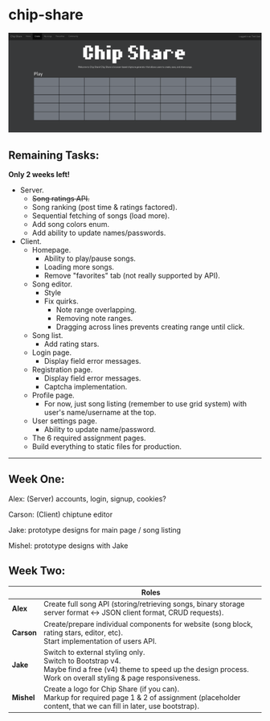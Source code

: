 # chip-share

![gitShareFirstLook](chipShareFirstLook.png)

Remaining Tasks:
---------
**Only 2 weeks left!**

* Server.
  * ~~Song ratings API.~~
  * Song ranking (post time & ratings factored).
  * Sequential fetching of songs (load more).
  * Add song colors enum.
  * Add ability to update names/passwords.
* Client.
  * Homepage.
    * Ability to play/pause songs.
    * Loading more songs.
    * Remove "favorites" tab (not really supported by API).
  * Song editor.
    * Style
    * Fix quirks.
      * Note range overlapping.
      * Removing note ranges.
      * Dragging across lines prevents creating range until click.
  * Song list.
    * Add rating stars.
  * Login page.
    * Display field error messages.
  * Registration page.
    * Display field error messages.
    * Captcha implementation.
  * Profile page.
    * For now, just song listing (remember to use grid system) with user's name/username at the top.
  * User settings page.
    * Ability to update name/password.
  * The 6 required assignment pages.
  * Build everything to static files for production.

---


Week One:
---------

Alex: (Server) accounts, login, signup, cookies?

Carson: (Client) chiptune editor

Jake: prototype designs for main page / song listing

Mishel: prototype designs with Jake

Week Two:
---------
||Roles|
|-|-|
|**Alex**|Create full song API (storing/retrieving songs, binary storage server format <-> JSON client format, CRUD requests).|
|**Carson**|Create/prepare individual components for website (song block, rating stars, editor, etc).<br>Start implementation of users API.|
|**Jake**|Switch to external styling only.<br>Switch to Bootstrap v4.<br>Maybe find a free (v4) theme to speed up the design process.<br>Work on overall styling & page responsiveness.|
|**Mishel**|Create a logo for Chip Share (if you can).<br>Markup for required page 1 & 2 of assignment (placeholder content, that we can fill in later, use bootstrap).|
	
